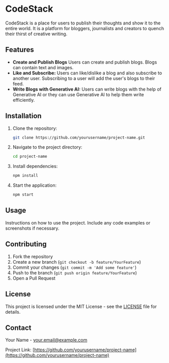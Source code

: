 # CodeStack

CodeStack is a place for users to publish their thoughts and show it to the entire world. It is a platform for bloggers, journalists and creators to quench their thirst of creative writing.

## Features

- **Create and Publish Blogs** Users can create and publish  blogs. Blogs can contain text and images.
- **Like and Subscribe:** Users can like/dislike a blog and also subscribe to another user. Subscribing to a user will add the user's blogs to their feed.
- **Write Blogs with Generative AI:** Users can write blogs with the help of Generative AI or  they can use Generative AI to help them  write efficiently.

## Installation

1. Clone the repository:

    ```bash
    git clone https://github.com/yourusername/project-name.git
    ```

2. Navigate to the project directory:

    ```bash
    cd project-name
    ```

3. Install dependencies:

    ```bash
    npm install
    ```

4. Start the application:

    ```bash
    npm start
    ```

## Usage

Instructions on how to use the project. Include any code examples or screenshots if necessary.

## Contributing

1. Fork the repository
2. Create a new branch (`git checkout -b feature/YourFeature`)
3. Commit your changes (`git commit -m 'Add some feature'`)
4. Push to the branch (`git push origin feature/YourFeature`)
5. Open a Pull Request

## License

This project is licensed under the MIT License - see the [LICENSE](LICENSE) file for details.

## Contact

Your Name - [your.email@example.com](mailto:your.email@example.com)

Project Link: [https://github.com/yourusername/project-name](https://github.com/yourusername/project-name)
